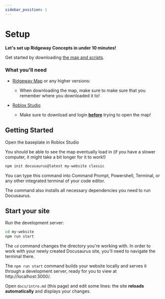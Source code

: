 ```yaml
---
sidebar_position: 1
---
```


# Setup

**Let's set up Ridgeway Concepts in under 10 minutes!**


Get started by downloading [the map and scripts](https://google.com/).

### What you'll need

- [Ridgeway Map](https://ags816710.github.io/linksoon) or any higher versions:
  - When downloading the map, make sure to make sure that you remember where you downloaded it to!

- [Roblox Studio](https://ags816710.github.io/linksoon)
  - Make sure to download and login <u>**before**</u> trying to open the map!

## Getting Started

Open the baseplate in Roblox Studio

You should be able to see the map eventually load in (if you have a slower computer, it might take a bit longer for it to work!)

```bash
npm init docusaurus@latest my-website classic
```

You can type this command into Command Prompt, Powershell, Terminal, or any other integrated terminal of your code editor.

The command also installs all necessary dependencies you need to run Docusaurus.

## Start your site

Run the development server:

```bash
cd my-website
npm run start
```

The `cd` command changes the directory you're working with. In order to work with your newly created Docusaurus site, you'll need to navigate the terminal there.

The `npm run start` command builds your website locally and serves it through a development server, ready for you to view at http://localhost:3000/.

Open `docs/intro.md` (this page) and edit some lines: the site **reloads automatically** and displays your changes.
